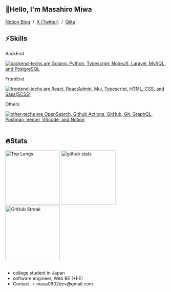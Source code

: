 <h2>👋Hello, I'm Masahiro Miwa</h2>

<section>
  <a href="https://masa0902dev.notion.site/Tech-Blog-MASA-0f225d11627944d692699daf0686cd9e">Notion Blog</a> &nbsp;/&nbsp; <a href="https://x.com/masa0902dev">X (Twitter)</a> &nbsp;/&nbsp; <a href="https://qiita.com/masa0902dev">Qiita</a>
</section>


<section>
  <h1>⚡️Skills</h1>

  <div>
    <p>BackEnd</p>
    <a href="https://skillicons.dev">
      <img alt="backend-techs are Golang, Python, Typescript, NodeJS, Laravel, MySQL, and PostgreSQL" src="https://skillicons.dev/icons?theme=light&perline=9&i=go,py,ts,nodejs,laravel,mysql,postgresql">
    </a>  
    <p>FrontEnd</p>
    <a href="https://skillicons.dev">
      <img alt="frontend-techs are React, ReactAdmin, Mui, Typescript, HTML, CSS, and Sass(SCSS)" src="https://skillicons.dev/icons?theme=light&perline=9&i=react,mui,ts,html,css,sass">
    </a>
    <p>Others</p>
    <a href="https://skillicons.dev">
      <img alt="other-techs are OpenSearch, Github Actions, GitHub, Git, GraphQL, Postman, Vercel, VScode, and Notion" src="https://skillicons.dev/icons?theme=light&perline=9&i=elasticsearch,githubactions,github,git,graphql,postman,vercel,vscode,notion">
    </a>
  </div>
  <br>
</section>




<section>
  <h1>🔥Stats</h1>
  
  <div align="left"> 
    <img
      alt="Top Langs"
      height="170px"
      src="https://github-readme-stats-ten-lilac-82.vercel.app/api/top-langs/?username=masa0902dev&layout=compact&show_icons=true&theme=ayu-mirage&count_private=true&size_weight=0.5&count_weight=0.5&title_color=FFD100&text_color=73D0FF&border_radius=6&exclude_repo=ec-costco-resale,a-team-dev,ulucus,laravel-vercel-mysql-test&hide=blade,php,css,html"
    />
    <img
      alt="github stats"
      height="170px"
      src="https://github-readme-stats-ten-lilac-82.vercel.app/api?username=masa0902dev&theme=ayu-mirage&show_icons=true&count_private=true&title_color=FFD100&text_color=73D0FF&icon_color=FFD100&border_radius=6"
    />
    <a href="https://git.io/streak-stats">
      <img
        height="170px"
        src="https://github-readme-streak-stats-rouge-one.vercel.app?user=masa0902dev&theme=ayu-mirage&date_format=n%2Fj%5B%2FY%5D&card_height=170" alt="GitHub Streak"
      />
    </a>
    <!-- size_weight:byte count, count_weight:レポジトリが持つ割合 -->
    <!-- 除外→css:scssある, blade:phpある -->
    <!-- exclude_repo:特定のレポジトリを排除 -->
    <!-- DSAs -->
<!--     <img width='330' alt="Project Euler profile" src="https://projecteuler.net/profile/masa0902dev.png" />
    <div>
      <img height='384' alt="Leetcode profile" src="https://leetcard.jacoblin.cool/masa0902dev?theme=unicorn&font=NTR&ext=activity" />
      <img height='384' alt="Atcoder profile" src="https://atcoder-readme-stats.vercel.app/stats/masa0902dev?show_history=4" />
    </div> -->
  </div>
<!--   <div>
    <a href="https://wakatime.com/@018ecce8-e566-41cc-b7aa-863eab64d714">
      <img src="https://wakatime.com/badge/user/018ecce8-e566-41cc-b7aa-863eab64d714.svg" alt="Total time coded since Apr 11 2024" />
    </a>
    (since Apr 11 2024)<br>
    <a href="https://wakatime.com/@masa0902dev">
      <img align="center" height="400" src="https://github-readme-stats.vercel.app/api/wakatime?username=@masa0902dev&layout=compact" />
    </a>
  </div> -->
</section>



<section>
  <br>
  <ul>
    <li>college student in Japan</li>
    <li>software engineer, Web BE (+FE)</li>
    <li>Contact → masa0902dev@gmail.com</li>
  </ul>
  <br>
</section>


<section>

</section>

